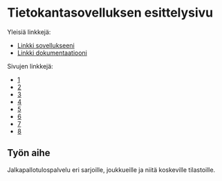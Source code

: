 # Tietokantasovelluksen esittelysivu

Yleisiä linkkejä:

* [Linkki sovellukseeni](https://vaisanem.users.cs.helsinki.fi/jtulospalvelu)
* [Linkki dokumentaatiooni](https://github.com/vaisanem/Jalkapallotulospalvelu/tree/master/doc/dokumentaatio.pdf)  

Sivujen linkkejä:

* [1](https://vaisanem.users.cs.helsinki.fi/jtulospalvelu/suunnitelmat/sarjat)
* [2](https://vaisanem.users.cs.helsinki.fi/jtulospalvelu/suunnitelmat/kirjaudu)
* [3](https://vaisanem.users.cs.helsinki.fi/jtulospalvelu/suunnitelmat/rekisteroidy)
* [4](https://vaisanem.users.cs.helsinki.fi/jtulospalvelu/suunnitelmat/joukkueet)
* [5](https://vaisanem.users.cs.helsinki.fi/jtulospalvelu/suunnitelmat/joukkue)
* [6](https://vaisanem.users.cs.helsinki.fi/jtulospalvelu/suunnitelmat/joukkue_muokkaus)
* [7](https://vaisanem.users.cs.helsinki.fi/jtulospalvelu/suunnitelmat/sarja)
* [8](https://vaisanem.users.cs.helsinki.fi/jtulospalvelu/suunnitelmat/sarja_muokkaus)

## Työn aihe

Jalkapallotulospalvelu eri sarjoille, joukkueille ja niitä koskeville tilastoille.
